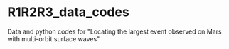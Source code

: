 # R1R2R3_data_codes
Data and python codes for "Locating the largest event observed on Mars with multi-orbit surface waves"
